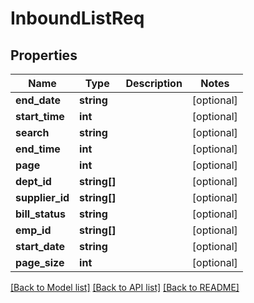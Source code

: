 # InboundListReq

## Properties
Name | Type | Description | Notes
------------ | ------------- | ------------- | -------------
**end_date** | **string** |  | [optional] 
**start_time** | **int** |  | [optional] 
**search** | **string** |  | [optional] 
**end_time** | **int** |  | [optional] 
**page** | **int** |  | [optional] 
**dept_id** | **string[]** |  | [optional] 
**supplier_id** | **string[]** |  | [optional] 
**bill_status** | **string** |  | [optional] 
**emp_id** | **string[]** |  | [optional] 
**start_date** | **string** |  | [optional] 
**page_size** | **int** |  | [optional] 

[[Back to Model list]](../README.md#documentation-for-models) [[Back to API list]](../README.md#documentation-for-api-endpoints) [[Back to README]](../README.md)


